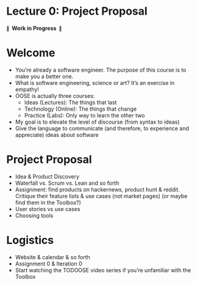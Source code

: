 # Lecture 0: Project Proposal

**<small>🚧</small>  Work in Progress  <small>🚧</small>**

# Welcome

- You’re already a software engineer. The purpose of this course is to make you a better one.
- What is software engineering, science or art? It’s an exercise in empathy!
- OOSE is actually three courses:
  - Ideas (Lectures): The things that last
  - Technology (Online): The things that change
  - Practice (Labs): Only way to learn the other two
- My goal is to elevate the level of discourse (from syntax to ideas)
- Give the language to communicate (and therefore, to experience and appreciate) ideas about software

# Project Proposal

- Idea & Product Discovery
- Waterfall vs. Scrum vs. Lean and so forth
- Assignment: find products on hackernews, product hunt & reddit. Critique their feature lists & use cases (not market pages) (or maybe find them in the Toolbox?)
- User stories vs use cases
- Choosing tools

# Logistics

- Website & calendar & so forth
- Assignment 0 & Iteration 0
- Start watching the TODOOSE video series if you’re unfamiliar with the Toolbox
